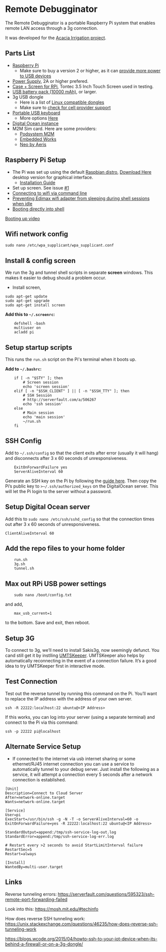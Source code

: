 # Remote Debugginator

The Remote Debugginator is a portable Raspberry Pi system that enables remote LAN access through a 3g connection.

It was developed for the [Acacia Irrigation project](http://acaciairrigation.org/).

## Parts List

* [Raspberry Pi](https://www.raspberrypi.org/products/raspberry-pi-3-model-b/)
  * Make sure to buy a version 2 or higher, as it can [provide more power to USB devices](https://raspberrypi.stackexchange.com/questions/27708/is-setting-max-usb-current-1-to-give-more-power-to-usb-devices-a-bad-idea)
* [Power Supply](https://www.raspberrypi.org/products/raspberry-pi-universal-power-supply/), 2A or higher prefered. 
* [Case + Screen for RPi](http://www.amazon.com/Tontec%C2%AE-Raspberry-Display-Touchscreen-Transparent/dp/B00NANNJLQ/), Tontec 3.5 Inch Touch Screen used in testing. 
* [USB battery pack (10000 mAh)](http://www.amazon.com/Anker-10000mAh-Portable-External-Technology/dp/B009USAJCC/), or larger.
* 3g USB dongle
  * Here is a list of [Linux compatible dongles](http://elinux.org/RPi_VerifiedPeripherals#USB_3G_Dongles)
  * Make sure to [check for cell provider support](http://www.worldtimezone.com/gsm.html)
* [Portable USB keyboard](http://www.amazon.com/Rii-mini-X1-Raspberry-KP-810-10LL/dp/B00I5SW8MC/)
  * More options [Here](http://www.riitek.com/product/mini.html)
* [Digital Ocean instance](https://www.digitalocean.com/)
* M2M Sim card. Here are some providers:
  * [Podsystem M2M](http://www.podsystemm2m.com/)
  * [Embedded Works](http://www.embeddedworks.net/m2m-data.html)
  * [Neo by Aeris](http://neo.aeris.com/pricing/plans-pricing/)
  
## Raspberry Pi Setup

* The Pi was set up using the default [Raspbian distro](https://www.raspbian.org/), [Download Here](https://www.raspberrypi.org/downloads/raspbian/) desktop version for graphical interface. 
  * [Installation Guide](https://www.raspberrypi.org/documentation/installation/installing-images/README.md)
* Set up screen. See issue [#1](https://github.com/SEL-Columbia/remote-debugger/issues/1)
* [Connecting to wifi via command line](https://www.raspberrypi.org/documentation/configuration/wireless/wireless-cli.md)
* [Preventing Edimax wifi adapter from sleeping during shell sessions when idle](https://www.raspberrypi.org/forums/viewtopic.php?t=61665)
* [Booting directly into shell](http://stackoverflow.com/a/17830633)

[Booting up video](https://www.youtube.com/embed/kkuggWvZ5NY)

## Wifi network config

    sudo nano /etc/wpa_supplicant/wpa_supplicant.conf

## Install & config screen

We run the 3g and tunnel shell scripts in separate <strong>screen</strong> windows. This makes it easier to debug should a problem occur.

* Install screen,

```
sudo apt-get update
sudo apt-get upgrade
sudo apt-get install screen
```

**Add this to `~/.screenrc`:**

```
    defshell -bash
    multiuser on
    acladd pi
```

## Setup startup scripts

This runs the `run.sh` script on the Pi's terminal when it boots up.

**Add to `~/.bashrc`:**

```
    if [ -n "$STY" ]; then
        # Screen session
        echo 'screen session'
    elif [ -n "$SSH_CLIENT" ] || [ -n "$SSH_TTY" ]; then
        # SSH Session
        # http://serverfault.com/a/506267
        echo 'ssh session'
    else
        # Main session
        echo 'main session'
        ~/run.sh
    fi
```


## SSH Config

Add to `~/.ssh/config` so that the client exits after error (usually it will hang) and disconnects after 3 x 60 seconds of unresponsiveness.

```
    ExitOnForwardFailure yes
    ServerAliveInterval 60
```

Generate an SSH key on the Pi by following the [guide here](https://help.github.com/articles/generating-ssh-keys/). Then copy the Pi’s public key to `>~/.ssh/authorized_keys` on the DigitalOcean server. This will let the Pi login to the server without a password.

## Setup Digital Ocean server
Add this to `sudo nano /etc/ssh/sshd_config` so that the connection times out after 3 x 60 seconds of unresponsiveness.

    ClientAliveInterval 60

## Add the repo files to your home folder

```
    run.sh
    3g.sh
    tunnel.sh
```

## Max out RPi USB power settings

```
    sudo nano /boot/config.txt
```

and add,

```
    max_usb_current=1
```

to the bottom. Save and exit, then reboot.

## Setup 3G

To connect to 3g, we’ll need to install Sakis3g, now seemingly defunct. You cand still get it by instlling [UMTSKeeper](http://mintakaconciencia.net/squares/umtskeeper/). UMTSKeeper also helps by automatically reconnecting in the event of a connection failure. It’s a good idea to try UMTSKeeper first in interactive mode.

## Test Connection

Test out the reverse tunnel by running this command on the Pi. You’ll want to replace the IP address with the address of your own server.

```
ssh -R 22222:localhost:22 ubuntu@<IP Address>
```

If this works, you can log into your server (using a separate terminal) and connect to the Pi via this command:

```
ssh -p 22222 pi@localhost
```

## Alternate Service Setup

* If connected to the internet via usb internet sharing or some ethernet/RJ45 internet connection you can use a service to automatically tunnel to your debug server. Just install the following as a service, it will attempt a connection every 5 seconds after a network connection is established. 

```
[Unit]
Description=Connect to Cloud Server
After=network-online.target
Wants=network-online.target

[Service]
User=pi
ExecStart=/usr/bin/ssh -g -N -T -o ServerAliveInterval=60 -o ExitOnForwardFailure=yes -R 22222:localhost:22 ubuntu@<IP Address>

StandardOutput=append:/tmp/ssh-service-log-out.log
StandardError=append:/tmp/ssh-service-log-err.log

# Restart every >2 seconds to avoid StartLimitInterval failure
RestartSec=5
Restart=always

[Install]
WantedBy=multi-user.target
```

## Links
Reverse tunneling errors: https://serverfault.com/questions/595323/ssh-remote-port-forwarding-failed

Look into this: https://mosh.mit.edu/#techinfo

How does reverse SSH tunneling work: https://unix.stackexchange.com/questions/46235/how-does-reverse-ssh-tunneling-work

https://blogs.wcode.org/2015/04/howto-ssh-to-your-iot-device-when-its-behind-a-firewall-or-on-a-3g-dongle/
